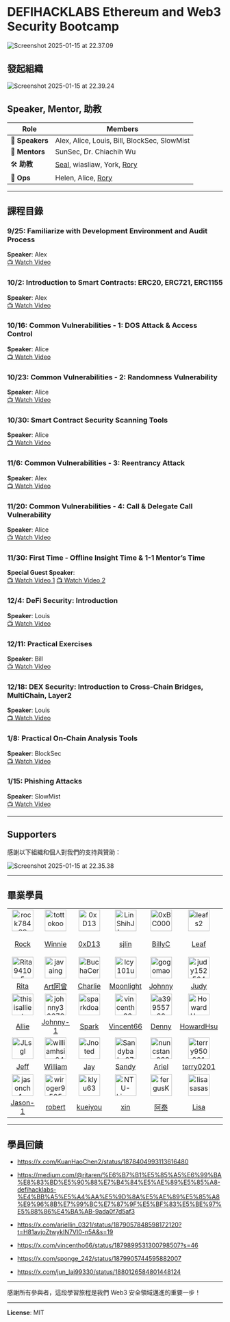 # DEFIHACKLABS Ethereum and Web3 Security Bootcamp

![Screenshot 2025-01-15 at 22.37.09](https://hackmd.io/_uploads/rkdKdrSPJe.png)


## 發起組織
![Screenshot 2025-01-15 at 22.39.24](https://hackmd.io/_uploads/B1qouSSvye.png)

## Speaker, Mentor, 助教

| **Role**   | **Members**                              |
|------------|------------------------------------------|
| 🎤 **Speakers** | Alex, Alice, Louis, Bill, BlockSec, SlowMist |
| 🌟 **Mentors**  | SunSec, Dr. Chiachih Wu              |
| 🛠️ **助教**     | [Seal](https://github.com/finn79426), wiasliaw, York, [Rory](https://github.com/0xRory)           |
| 🎯 **Ops**      | Helen, Alice, [Rory](https://github.com/0xRory)                  |

---

## 課程目錄

### 9/25: Familiarize with Development Environment and Audit Process
**Speaker**: Alex  
[📺 Watch Video](https://www.youtube.com/watch?v=LTvE3HayxOk
)

### 10/2: Introduction to Smart Contracts: ERC20, ERC721, ERC1155
**Speaker**: Alex  
[📺 Watch Video](https://www.youtube.com/watch?v=JIZQmIEVVSE)

### 10/16: Common Vulnerabilities - 1: DOS Attack & Access Control
**Speaker**: Alice  
[📺 Watch Video](https://www.youtube.com/watch?v=sL9rfKnjJ8U)

### 10/23: Common Vulnerabilities - 2: Randomness Vulnerability
**Speaker**: Alice  
[📺 Watch Video](https://www.youtube.com/watch?v=YcmAnXtbuKI)

### 10/30: Smart Contract Security Scanning Tools
**Speaker**: Alice  
[📺 Watch Video](https://www.youtube.com/watch?v=i8i-MVAiOEg)

### 11/6: Common Vulnerabilities - 3: Reentrancy Attack
**Speaker**: Alex  
[📺 Watch Video](https://www.youtube.com/watch?v=ozxRjpCd6-8)

### 11/20: Common Vulnerabilities - 4: Call & Delegate Call Vulnerability
**Speaker**: Alice  
[📺 Watch Video](https://www.youtube.com/watch?v=2fEgjMvEEyE)

### 11/30: First Time - Offline Insight Time & 1-1 Mentor’s Time
**Special Guest Speaker**:  
[📺 Watch Video 1](https://www.youtube.com/watch?v=khsLKq49uP0)
[📺 Watch Video 2](https://www.youtube.com/watch?v=ud192QZGn44)


### 12/4: DeFi Security: Introduction
**Speaker**: Louis  
[📺 Watch Video](https://www.youtube.com/watch?v=0a97QKTx6-E)

### 12/11: Practical Exercises
**Speaker**: Bill  
[📺 Watch Video](https://www.youtube.com/watch?v=9swJf-KmCRs)

### 12/18: DEX Security: Introduction to Cross-Chain Bridges, MultiChain, Layer2
**Speaker**: Louis  
[📺 Watch Video](https://www.youtube.com/watch?v=T82LnYNQ3yQ)

### 1/8: Practical On-Chain Analysis Tools
**Speaker**: BlockSec  
[📺 Watch Video](https://www.youtube.com/watch?v=rI5EwOCFJuQ )

### 1/15: Phishing Attacks
**Speaker**: SlowMist  
[📺 Watch Video](https://www.youtube.com/watch?v=NhBAjvca5Rc)

---

## Supporters

感謝以下組織和個人對我們的支持與贊助：

![Screenshot 2025-01-15 at 22.35.38](https://hackmd.io/_uploads/Hyi6wHBvkg.png)

---

## 畢業學員

<table>
  <!-- 第 1 組：前 10 位 -->
  <tr>
    <!-- 圖片列 (10 欄) -->
    <td style="text-align:center;"><img src="https://github.com/rock78469.png" width="50" alt="rock78469"></td>
    <td style="text-align:center;"><img src="https://github.com/tottokoooo.png" width="50" alt="tottokoooo"></td>
    <td style="text-align:center;"><img src="https://github.com/0xD13.png" width="50" alt="0xD13"></td>
    <td style="text-align:center;"><img src="https://github.com/LinShihJhang.png" width="50" alt="LinShihJhang"></td>
    <td style="text-align:center;"><img src="https://github.com/0xBC000.png" width="50" alt="0xBC000"></td>
    <td style="text-align:center;"><img src="https://github.com/leafs2.png" width="50" alt="leafs2"></td>
    <td style="text-align:center;"><img src="https://github.com/nghdavid.png" width="50" alt="nghdavid"></td>
    <td style="text-align:center;"><img src="https://github.com/JimMasSS.png" width="50" alt="JimMasSS"></td>
    <td style="text-align:center;"><img src="https://github.com/Aronyu127.png" width="50" alt="Aronyu127"></td>
    <td style="text-align:center;"><img src="https://github.com/clarkwtc.png" width="50" alt="clarkwtc"></td>
  </tr>
  <tr>
    <!-- 對應姓名列 (10 欄) -->
    <td style="text-align:center;"><a href="https://github.com/rock78469" target="_blank">Rock</a></td>
    <td style="text-align:center;"><a href="https://github.com/tottokoooo" target="_blank">Winnie</a></td>
    <td style="text-align:center;"><a href="https://github.com/0xD13" target="_blank">0xD13</a></td>
    <td style="text-align:center;"><a href="https://github.com/LinShihJhang" target="_blank">sjlin</a></td>
    <td style="text-align:center;"><a href="https://github.com/0xBC000" target="_blank">BillyC</a></td>
    <td style="text-align:center;"><a href="https://github.com/leafs2" target="_blank">Leaf</a></td>
    <td style="text-align:center;"><a href="https://github.com/nghdavid" target="_blank">比特之神</a></td>
    <td style="text-align:center;"><a href="https://github.com/JimMasSS" target="_blank">賴賴</a></td>
    <td style="text-align:center;"><a href="https://github.com/Aronyu127" target="_blank">Aron</a></td>
    <td style="text-align:center;"><a href="https://github.com/clarkwtc" target="_blank">Clark</a></td>
  </tr>

  <!-- 第 2 組：第 11~20 位 -->
  <tr>
    <td style="text-align:center;"><img src="https://github.com/Rita94105.png" width="50" alt="Rita94105"></td>
    <td style="text-align:center;"><img src="https://github.com/javaing.png" width="50" alt="javaing"></td>
    <td style="text-align:center;"><img src="https://github.com/BuchaCero.png" width="50" alt="BuchaCero"></td>
    <td style="text-align:center;"><img src="https://github.com/lcy101u.png" width="50" alt="lcy101u"></td>
    <td style="text-align:center;"><img src="https://github.com/gogomaomao.png" width="50" alt="gogomaomao"></td>
    <td style="text-align:center;"><img src="https://github.com/judy152534.png" width="50" alt="judy152534"></td>
    <td style="text-align:center;"><img src="https://github.com/Pan-John.png" width="50" alt="Pan-John"></td>
    <td style="text-align:center;"><img src="https://github.com/CT77777.png" width="50" alt="CT77777"></td>
    <td style="text-align:center;"><img src="https://github.com/0x-Ichi.png" width="50" alt="0x-Ichi"></td>
    <td style="text-align:center;"><img src="https://github.com/gardennn.png" width="50" alt="gardennn"></td>
  </tr>
  <tr>
    <td style="text-align:center;"><a href="https://github.com/Rita94105" target="_blank">Rita</a></td>
    <td style="text-align:center;"><a href="https://github.com/javaing" target="_blank">Art阿曾</a></td>
    <td style="text-align:center;"><a href="https://github.com/BuchaCero" target="_blank">Charlie</a></td>
    <td style="text-align:center;"><a href="https://github.com/lcy101u" target="_blank">Moonlight</a></td>
    <td style="text-align:center;"><a href="https://github.com/gogomaomao" target="_blank">Johnny</a></td>
    <td style="text-align:center;"><a href="https://github.com/judy152534" target="_blank">Judy</a></td>
    <td style="text-align:center;"><a href="https://github.com/Pan-John" target="_blank">PJ</a></td>
    <td style="text-align:center;"><a href="https://github.com/CT77777" target="_blank">CT</a></td>
    <td style="text-align:center;"><a href="https://github.com/0x-Ichi" target="_blank">奕其</a></td>
    <td style="text-align:center;"><a href="https://github.com/gardennn" target="_blank">Yuan</a></td>
  </tr>

  <!-- 第 3 組：第 21~30 位 -->
  <tr>
    <td style="text-align:center;"><img src="https://github.com/thisisalliet.png" width="50" alt="thisisalliet"></td>
    <td style="text-align:center;"><img src="https://github.com/johnny30678.png" width="50" alt="johnny30678"></td>
    <td style="text-align:center;"><img src="https://github.com/sparkdoaz.png" width="50" alt="sparkdoaz"></td>
    <td style="text-align:center;"><img src="https://github.com/vincentho66.png" width="50" alt="vincentho66"></td>
    <td style="text-align:center;"><img src="https://github.com/a39955720.png" width="50" alt="a39955720"></td>
    <td style="text-align:center;"><img src="https://github.com/HowardHsuuu.png" width="50" alt="HowardHsuuu"></td>
    <td style="text-align:center;"><img src="https://github.com/udooer.png" width="50" alt="udooer"></td>
    <td style="text-align:center;"><img src="https://github.com/MussinaLin.png" width="50" alt="MussinaLin"></td>
    <td style="text-align:center;"><img src="https://github.com/hujw.png" width="50" alt="hujw"></td>
    <td style="text-align:center;"><img src="https://github.com/bamboochen92518.png" width="50" alt="bamboochen92518"></td>
  </tr>
  <tr>
    <td style="text-align:center;"><a href="https://github.com/thisisalliet" target="_blank">Allie</a></td>
    <td style="text-align:center;"><a href="https://github.com/johnny30678" target="_blank">Johnny-1</a></td>
    <td style="text-align:center;"><a href="https://github.com/sparkdoaz" target="_blank">Spark</a></td>
    <td style="text-align:center;"><a href="https://github.com/vincentho66" target="_blank">Vincent66</a></td>
    <td style="text-align:center;"><a href="https://github.com/a39955720" target="_blank">Denny</a></td>
    <td style="text-align:center;"><a href="https://github.com/HowardHsuuu" target="_blank">HowardHsu</a></td>
    <td style="text-align:center;"><a href="https://github.com/udooer" target="_blank">Shane</a></td>
    <td style="text-align:center;"><a href="https://github.com/MussinaLin" target="_blank">Mussina</a></td>
    <td style="text-align:center;"><a href="https://github.com/hujw" target="_blank">hujw</a></td>
    <td style="text-align:center;"><a href="https://github.com/bamboochen92518" target="_blank">陳竹欣</a></td>
  </tr>

  <!-- 第 4 組：第 31~40 位 -->
  <tr>
    <td style="text-align:center;"><img src="https://github.com/JLsgl.png" width="50" alt="JLsgl"></td>
    <td style="text-align:center;"><img src="https://github.com/williamhsiao0403.png" width="50" alt="williamhsiao0403"></td>
    <td style="text-align:center;"><img src="https://github.com/Jnoted.png" width="50" alt="Jnoted"></td>
    <td style="text-align:center;"><img src="https://github.com/Sandybaby07.png" width="50" alt="Sandybaby07"></td>
    <td style="text-align:center;"><img src="https://github.com/nuncstans0321.png" width="50" alt="nuncstans0321"></td>
    <td style="text-align:center;"><img src="https://github.com/terry950201.png" width="50" alt="terry950201"></td>
    <td style="text-align:center;"><img src="https://github.com/marvelshan.png" width="50" alt="marvelshan"></td>
    <td style="text-align:center;"><img src="https://github.com/ChecheHuang.png" width="50" alt="ChecheHuang"></td>
    <td style="text-align:center;"><img src="https://github.com/SpC242.png" width="50" alt="SpC242"></td>
    <td style="text-align:center;"><img src="https://github.com/Jung0x12.png" width="50" alt="Jung0x12"></td>
  </tr>
  <tr>
    <td style="text-align:center;"><a href="https://github.com/JLsgl" target="_blank">Jeff</a></td>
    <td style="text-align:center;"><a href="https://github.com/williamhsiao0403" target="_blank">William</a></td>
    <td style="text-align:center;"><a href="https://github.com/Jnoted" target="_blank">Jay</a></td>
    <td style="text-align:center;"><a href="https://github.com/Sandybaby07" target="_blank">Sandy</a></td>
    <td style="text-align:center;"><a href="https://github.com/nuncstans0321" target="_blank">Ariel</a></td>
    <td style="text-align:center;"><a href="https://github.com/terry950201" target="_blank">terry0201</a></td>
    <td style="text-align:center;"><a href="https://github.com/marvelshan" target="_blank">Zaki</a></td>
    <td style="text-align:center;"><a href="https://github.com/ChecheHuang" target="_blank">車車</a></td>
    <td style="text-align:center;"><a href="https://github.com/SpC242" target="_blank">Sponge</a></td>
    <td style="text-align:center;"><a href="https://github.com/Jung0x12" target="_blank">Jung</a></td>
  </tr>

  <!-- 第 5 組：第 41~50 位 -->
  <tr>
    <td style="text-align:center;"><img src="https://github.com/jasonch1u.png" width="50" alt="jasonch1u"></td>
    <td style="text-align:center;"><img src="https://github.com/wiroger9595.png" width="50" alt="wiroger9595"></td>
    <td style="text-align:center;"><img src="https://github.com/klyu63.png" width="50" alt="klyu63"></td>
    <td style="text-align:center;"><img src="https://github.com/NTU-king-james.png" width="50" alt="NTU-king-james"></td>
    <td style="text-align:center;"><img src="https://github.com/fergusKe.png" width="50" alt="fergusKe"></td>
    <td style="text-align:center;"><img src="https://github.com/lisasasasa.png" width="50" alt="lisasasasa"></td>
    <td style="text-align:center;"><img src="https://github.com/maplerichie.png" width="50" alt="maplerichie"></td>
    <td style="text-align:center;"><img src="https://github.com/yochan06.png" width="50" alt="yochan06"></td>
    <td style="text-align:center;"><img src="https://github.com/HowardHsuuu.png" width="50" alt="HowardHsuuu"></td>
    <td style="text-align:center;"><img src="https://github.com/udooer.png" width="50" alt="udooer"></td>
  </tr>
  <tr>
    <td style="text-align:center;"><a href="https://github.com/jasonch1u" target="_blank">Jason-1</a></td>
    <td style="text-align:center;"><a href="https://github.com/wiroger9595" target="_blank">robert</a></td>
    <td style="text-align:center;"><a href="https://github.com/klyu63" target="_blank">kueiyou</a></td>
    <td style="text-align:center;"><a href="https://github.com/NTU-king-james" target="_blank">xin</a></td>
    <td style="text-align:center;"><a href="https://github.com/fergusKe" target="_blank">阿泰</a></td>
    <td style="text-align:center;"><a href="https://github.com/lisasasasa" target="_blank">Lisa</a></td>
    <td style="text-align:center;"><a href="https://github.com/maplerichie" target="_blank">likkee</a></td>
    <td style="text-align:center;"><a href="https://github.com/yochan06" target="_blank">yuchan</a></td>
    <td style="text-align:center;"><a href="https://github.com/HowardHsuuu" target="_blank">HowardHsu</a></td>
    <td style="text-align:center;"><a href="https://github.com/udooer" target="_blank">Shane</a></td>
  </tr>
</table>


---
## 學員回饋

- https://x.com/KuanHaoChen2/status/1878404993113616480

- https://medium.com/@ritaren/%E6%B7%B1%E5%85%A5%E6%99%BA%E8%83%BD%E5%90%88%E7%B4%84%E5%AE%89%E5%85%A8-defihacklabs-%E4%BB%A5%E5%A4%AA%E5%9D%8A%E5%AE%89%E5%85%A8%E9%96%8B%E7%99%BC%E7%87%9F%E5%BF%83%E5%BE%97%E5%88%86%E4%BA%AB-9ada0f7d5af3

- https://x.com/ariellin_0321/status/1879057848598172120?t=H81avjoZtwykIN7VI0-n5A&s=19

- https://x.com/vincentho66/status/1879899531300798507?s=46

- https://x.com/sponge_242/status/1879905744595882007
- https://x.com/jun_lai99330/status/1880126584801448124



---

感謝所有參與者，這段學習旅程是我們 Web3 安全領域邁進的重要一步！

---

**License**: MIT


